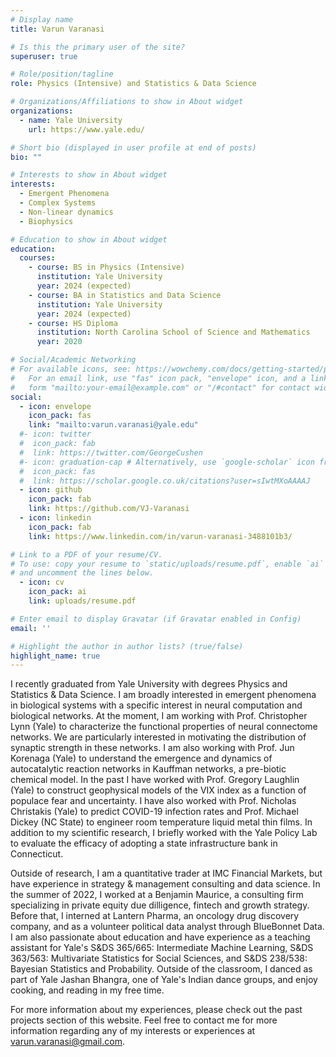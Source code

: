 ```yaml
---
# Display name
title: Varun Varanasi

# Is this the primary user of the site?
superuser: true

# Role/position/tagline
role: Physics (Intensive) and Statistics & Data Science

# Organizations/Affiliations to show in About widget
organizations:
  - name: Yale University
    url: https://www.yale.edu/

# Short bio (displayed in user profile at end of posts)
bio: ""

# Interests to show in About widget
interests:
  - Emergent Phenomena
  - Complex Systems
  - Non-linear dynamics
  - Biophysics

# Education to show in About widget
education:
  courses:
    - course: BS in Physics (Intensive)
      institution: Yale University
      year: 2024 (expected)
    - course: BA in Statistics and Data Science
      institution: Yale University
      year: 2024 (expected)
    - course: HS Diploma
      institution: North Carolina School of Science and Mathematics
      year: 2020

# Social/Academic Networking
# For available icons, see: https://wowchemy.com/docs/getting-started/page-builder/#icons
#   For an email link, use "fas" icon pack, "envelope" icon, and a link in the
#   form "mailto:your-email@example.com" or "/#contact" for contact widget.
social:
  - icon: envelope
    icon_pack: fas
    link: "mailto:varun.varanasi@yale.edu"
  #- icon: twitter
  #  icon_pack: fab
  #  link: https://twitter.com/GeorgeCushen
  #- icon: graduation-cap # Alternatively, use `google-scholar` icon from `ai` icon pack
  #  icon_pack: fas
  #  link: https://scholar.google.co.uk/citations?user=sIwtMXoAAAAJ
  - icon: github
    icon_pack: fab
    link: https://github.com/VJ-Varanasi
  - icon: linkedin
    icon_pack: fab
    link: https://www.linkedin.com/in/varun-varanasi-3488101b3/

# Link to a PDF of your resume/CV.
# To use: copy your resume to `static/uploads/resume.pdf`, enable `ai` icons in `params.toml`,
# and uncomment the lines below.
  - icon: cv
    icon_pack: ai
    link: uploads/resume.pdf

# Enter email to display Gravatar (if Gravatar enabled in Config)
email: ''

# Highlight the author in author lists? (true/false)
highlight_name: true
---
```


I recently graduated from Yale University with degrees Physics and Statistics & Data Science. I am broadly interested in emergent phenomena in biological systems with a specific interest in neural computation and biological networks. At the moment, I am working with Prof. Christopher Lynn (Yale) to characterize the functional properties of neural connectome networks. We are particularly interested in motivating the distribution of synaptic strength in these networks. I am also working with Prof. Jun Korenaga (Yale) to understand the emergence and dynamics of autocatalytic reaction networks in Kauffman networks, a pre-biotic chemical model. In the past I have worked with Prof. Gregory Laughlin (Yale) to construct geophysical models of the VIX index as a function of populace fear and uncertainty. I have also worked with Prof. Nicholas Christakis (Yale) to predict COVID-19 infection rates and Prof. Michael Dickey (NC State) to engineer room temperature liquid metal thin films. In addition to my scientific research, I briefly worked with the Yale Policy Lab to evaluate the efficacy of adopting a state infrastructure bank in Connecticut. 

Outside of research, I am a quantitative trader at IMC Financial Markets, but have experience in strategy & management consulting and data science. In the summer of 2022, I worked at a Benjamin Maurice, a consulting firm specializing in private equity due dilligence, fintech and growth strategy. Before that, I interned at Lantern Pharma, an oncology drug discovery company, and as a volunteer political data analyst through BlueBonnet Data. I am also passionate about education and have experience as a teaching assistant for Yale's S&DS 365/665: Intermediate Machine Learning, S&DS 363/563: Multivariate Statistics for Social Sciences, and S&DS 238/538: Bayesian Statistics and Probability. Outside of the classroom, I danced as part of Yale Jashan Bhangra, one of Yale's Indian dance groups, and enjoy cooking, and reading in my free time.

For more information about my experiences, please check out the past projects section of this website. Feel free to contact me for more information regarding any of my interests or experiences at varun.varanasi@gmail.com.


